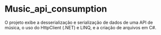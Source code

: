 # Music_api_consumption
O projeto exibe a desserialização e serialização de dados de uma API de música, o uso do HttpClient (.NET) e LINQ, e a criação de arquivos em C#.
